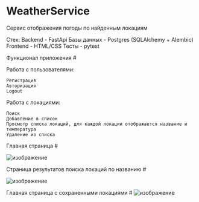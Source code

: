 # WeatherService
Сервис отображения погоды по найденным локациям

Стек: 
Backend - FastApi
Базы данных - Postgres (SQLAlchemy + Alembic)
Frontend - HTML/CSS
Тесты - pytest

Функционал приложения #

Работа с пользователями:
    
    Регистрация
    Авторизация
    Logout

Работа с локациями:

    Поиск
    Добавление в список
    Просмотр списка локаций, для каждой локации отображается название и температура
    Удаление из списка  
    
Главная страница #

![изображение](https://github.com/user-attachments/assets/2a22dd37-f5fd-4309-86b0-53ec3fc371d7)

Страница результатов поиска локаций по названию #

![изображение](https://github.com/user-attachments/assets/3c99697d-9af6-48a7-b102-b3cd875cf515)

Главная страница с сохраненными локациями #
![изображение](https://github.com/user-attachments/assets/62c60653-961a-4486-9f3d-6c2b9295bca8)



